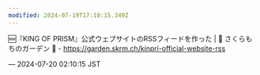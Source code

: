 ```yaml
---
modified: 2024-07-19T17:10:15.349Z
---
```


<p>🆕『KING OF PRISM』公式ウェブサイトのRSSフィードを作った | 🌱 さくらもちのガーデン 🌸 - <a href="https://garden.skrm.ch/kinpri-official-website-rss" target="_blank" rel="nofollow noopener noreferrer" translate="no"><span class="invisible">https://</span><span class="ellipsis">garden.skrm.ch/kinpri-official</span><span class="invisible">-website-rss</span></a></p>

&mdash; 2024-07-20 02:10:15 JST

<!-- Original URL: https://mastodon.social/@sakuramochi0/112814261225472830-->
